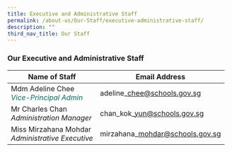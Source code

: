 ```yaml
---
title: Executive and Administrative Staff
permalink: /about-us/Our-Staff/executive-administrative-staff/
description: ""
third_nav_title: Our Staff
---
```

### **Our Executive and Administrative Staff**



| Name of Staff | Email Address | 
| -------- | -------- | 
| Mdm Adeline Chee<br><i style="color:#016C62;">Vice-Principal Admin</i>| adeline\_chee@schools.gov.sg     | 
|Mr Charles Chan<br>*Administration Manager*|chan\_kok\_yun@schools.gov.sg|
|Miss Mirzahana Mohdar<br>*Administrative Executive*|mirzahana\_mohdar@schools.gov.sg|